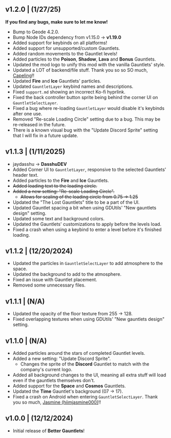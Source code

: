 ## <cg>v1.2.0</c> | <cy>(1/27/25)</c>
<c-fcee76>**If you find any bugs, make sure to let me know!**</c>
- Bump to Geode 4.2.0.
- Bump Node IDs dependency from <cr>v1.15.0</c> -> <cg>**v1.19.0**</c>
- Added support for keybinds on <cg>all platforms!</c>
- Added support for <cg>unsupported/custom</c> Gauntlets.
- Added random movements to the Gauntlet levels!
- Added particles to the <c-62ff32>**Poison**</c>, <c-d732ff>**Shadow**</c>, <c-f95a00>**Lava**</c> and <c-f9ffff>**Bonus**</c> Gauntlets.
- Updated the mod logo to unify this mod with the vanilla Gauntlets' style.
- Updated a LOT of backend/file stuff. Thank you so so SO much, [Capeling]((user:18226543))!!
- Updated <c-f9c800>**Fire**</c> and <c-92ffff>**Ice**</c> Gauntlets' particles.
- Updated `GauntletLayer` keybind names and descriptions.
- Fixed `support.md` showing an incorrect Ko-fi hyprlink.
- Fixed the back controller button sprite being behind the corner UI on `GauntletSelectLayer`.
- Fixed a bug where re-loading `GauntletLayer` would disable it's keybinds after one use.
- Removed "Re-scale Loading Circle" setting due to a bug. This may be re-released in the future.
- <cr>There is a known visual bug with the "Update Discord Sprite" setting that I will fix in a future update.</c>

## <cg>v1.1.3</c> | <cy>(1/11/2025)</c>
- <cr>jaydasshu</c> -> <cg>**DasshuDEV**</c>
- Added Corner UI to `GauntletLayer`, responsive to the selected Gauntlets' header text.
- Added particles to the <c-f9c800>**Fire**</c> and <c-92ffff>**Ice**</c> Gauntlets.
- ~~Added loading text to the loading circle.~~
- ~~Added a new setting: "Re-scale Loading Circle".~~
    - ~~Allows for scaling of the loading circle from 0.75 -> 1.25~~
- Updated the "The Lost Gauntlets" title to be a part of the UI.
- Updated Gauntlet spacing a bit when using GDUtils' "New gauntlets design" setting.
- Updated some text and background colors.
- Updated the Gauntlets' customizations to apply before the levels load.
- Fixed a crash when using a keybind to enter a level before it's finished loading.

## <cg>v1.1.2</c> | <cy>(12/20/2024)</c>
- Updated the particles in `GauntletSelectLayer` to add atmosphere to the space.
- Updated the background to add to the atmosphere.
- Fixed an issue with Gauntlet placement.
- Removed some unnecessary files.

## <cg>v1.1.1</c> | <cy>(N/A)</c>
- Updated the opacity of the floor texture from 255 -> 128.
- Fixed overlapping textures when using GDUtils' "New gauntlets design" setting.

## <cg>v1.1.0</c> | <cy>(N/A)</c>
- Added particles around the stars of completed Gauntlet levels.
- Added a new setting: "Update Discord Sprite".
    - Changes the sprite of the <c-6199ff>**Discord**</c> Gauntlet to match with the company's current logo.
- Added all background changes to the UI, meaning all extra stuff will load even if the gauntlets themselves don't.
- Added support for the <c-31ffff>**Space**</c> and <c-f9c800>**Cosmos**</c> Gauntlets.
- Updated the <c-00ffff>**Time**</c> Gauntlet's background (07 -> 17).
- Fixed a crash on Android when entering `GauntletSelectLayer`. Thank you so much, [Jasmine (hiimjasmine000)](user:7466002)!!

## <cg>v1.0.0</c> | <cy>(12/12/2024)</c>
- Initial release of <cs>**Better Gauntlets**</c>!